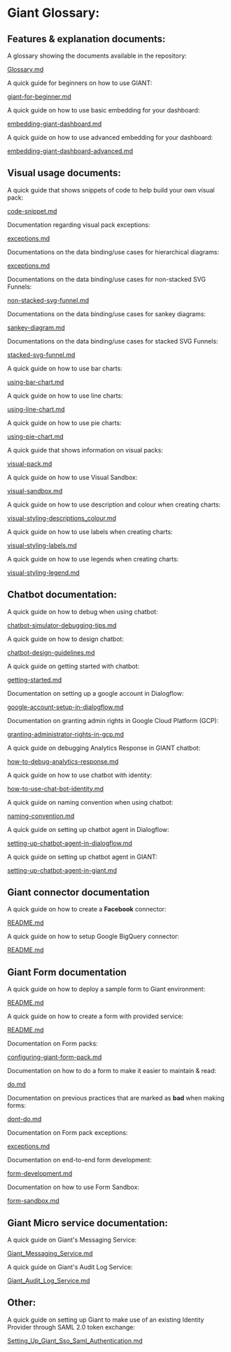 # Giant Glossary:

## Features & explanation documents:

A glossary showing the documents available in the repository:

[Glossary.md](Glossary.md)

A quick guide for beginners on how to use GIANT:

[giant-for-beginner.md](giant-for-beginner.md)

A quick guide on how to use basic embedding for your dashboard:

[embedding-giant-dashboard.md](embedding-giant-dashboard.md)

A quick guide on how to use advanced embedding for your dashboard:

[embedding-giant-dashboard-advanced.md](embedding-giant-dashboard-advanced.md)

## Visual usage documents:

A quick guide that shows snippets of code to help build your own visual pack:

[code-snippet.md](giant-documentations/visual/code-snippet.md)

Documentation regarding visual pack exceptions:

[exceptions.md](giant-documentations/visual/exceptions.md)

Documentations on the data binding/use cases for hierarchical diagrams:

[exceptions.md](giant-documentations/visual/hierarchical-diagram.md)

Documentations on the data binding/use cases for non-stacked SVG Funnels:

[non-stacked-svg-funnel.md](giant-documentations/visual/non-stacked-svg-funnel.md)

Documentations on the data binding/use cases for sankey diagrams:

[sankey-diagram.md](giant-documentations/visual/sankey-diagram.md)

Documentations on the data binding/use cases for stacked SVG Funnels:

[stacked-svg-funnel.md](giant-documentations/visual/stacked-svg-funnel.md)

A quick guide on how to use bar charts:

[using-bar-chart.md](giant-documentations/visual/using-bar-chart.md)

A quick guide on how to use line charts:

[using-line-chart.md](giant-documentations/visual/using-line-chart.md)

A quick guide on how to use pie charts:

[using-pie-chart.md](giant-documentations/visual/using-pie-chart.md)

A quick guide that shows information on visual packs:

[visual-pack.md](giant-documentations/visual/visual-pack.md)

A quick guide on how to use Visual Sandbox:

[visual-sandbox.md](giant-documentations/visual/visual-sandbox.md)

A quick guide on how to use description and colour when creating charts:

[visual-styling-descriptions_colour.md](giant-documentations/visual/visual-styling-descriptions_colour.md)

A quick guide on how to use labels when creating charts:

[visual-styling-labels.md](giant-documentations/visual/visual-styling-labels.md)

A quick guide on how to use legends when creating charts:

[visual-styling-legend.md](giant-documentations/visual/visual-styling-legend.md)

## Chatbot documentation:

A quick guide on how to debug when using chatbot:

[chatbot-simulator-debugging-tips.md](giant-documentations/chatbot/chatbot-simulator-debugging-tips.md)

A quick guide on how to design chatbot:

[chatbot-design-guidelines.md](giant-documentations/chatbot/chatbot-design-guidelines.md)

A quick guide on getting started with chatbot:

[getting-started.md](giant-documentations/chatbot/getting-started.md)

Documentation on setting up a google account in Dialogflow:

[google-account-setup-in-dialogflow.md](giant-documentations/chatbot/google-account-setup-in-dialogflow.md)

Documentation on granting admin rights in Google Cloud Platform (GCP):

[granting-administrator-rights-in-gcp.md](giant-documentations/chatbot/granting-administrator-rights-in-gcp.md)

A quick guide on debugging Analytics Response in GIANT chatbot:

[how-to-debug-analytics-response.md](giant-documentations/chatbot/how-to-debug-analytics-response.md)

A quick guide on how to use chatbot with identity:

[how-to-use-chat-bot-identity.md](giant-documentations/chatbot/how-to-use-chat-bot-identity.md)

A quick guide on naming convention when using chatbot:

[naming-convention.md](giant-documentations/chatbot/naming-convention.md)

A quick guide on setting up chatbot agent in Dialogflow:

[setting-up-chatbot-agent-in-dialogflow.md](giant-documentations/chatbot/setting-up-chatbot-agent-in-dialogflow.md)

A quick guide on setting up chatbot agent in GIANT:

[setting-up-chatbot-agent-in-giant.md](giant-documentations/chatbot/setting-up-chatbot-agent-in-giant.md)


## Giant connector documentation

A quick guide on how to create a **Facebook** connector:

[README.md](giant-documentations/connector/Facebook/README.md)

A quick guide on how to setup Google BigQuery connector:

[README.md](giant-documentations/connector/GoogleBigQuery/README.md)

## Giant Form documentation

A quick guide on how to deploy a sample form to Giant environment:

[README.md](giant-documentations/form/README.md)

A quick guide on how to create a form with provided service:

[README.md](giant-documentations/form/tutorial/README.md)

Documentation on Form packs:

[configuring-giant-form-pack.md](giant-documentations/form/configuring-giant-form-pack.md)

Documentation on how to do a form to make it easier to maintain & read:

[do.md](giant-documentations/form/do.md)

Documentation on previous practices that are marked as **bad** when making forms:

[dont-do.md](giant-documentations/form/dont-do.md)

Documentation on Form pack exceptions:

[exceptions.md](giant-documentations/form/exceptions.md)

Documentation on end-to-end form development:

[form-development.md](giant-documentations/form/form-development.md)

Documentation on how to use Form Sandbox:

[form-sandbox.md](giant-documentations/form/form-sandbox.md)

## Giant Micro service documentation:

A quick guide on Giant's Messaging Service:

[Giant_Messaging_Service.md](giant-documentations/giant_microservice/Giant_Messaging_Service.md)

A quick guide on Giant's Audit Log Service:

[Giant_Audit_Log_Service.md](giant-documentations/giant_microservice/Giant_Audit_Log_Service.md)

## Other:

A quick guide on setting up Giant to make use of an existing Identity Provider through SAML 2.0 token exchange:

[Setting_Up_Giant_Sso_Saml_Authentication.md](giant-documentations/setup_configurations/Setting_Up_Giant_Sso_Saml_Authentication.md
)

